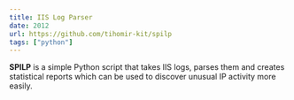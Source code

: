 ```yaml
---
title: IIS Log Parser
date: 2012
url: https://github.com/tihomir-kit/spilp
tags: ["python"]
---
```


<strong>SPILP</strong> is a simple Python script that takes IIS logs, parses them and creates statistical reports which can be used to discover unusual IP activity more easily.